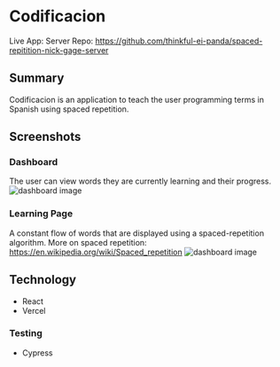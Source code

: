 # Codificacion
Live App:  Server Repo: https://github.com/thinkful-ei-panda/spaced-repitition-nick-gage-server

## Summary
Codificacion is an application to teach the user programming terms in Spanish using spaced repetition.

## Screenshots
### Dashboard
The user can view words they are currently learning and their progress.
![dashboard image](images/dash-ss.png)

### Learning Page
A constant flow of words that are displayed using a spaced-repetition algorithm.
More on spaced repetition: https://en.wikipedia.org/wiki/Spaced_repetition
![dashboard image](images/learning-ss.png)

## Technology
- React
- Vercel

### Testing 
- Cypress